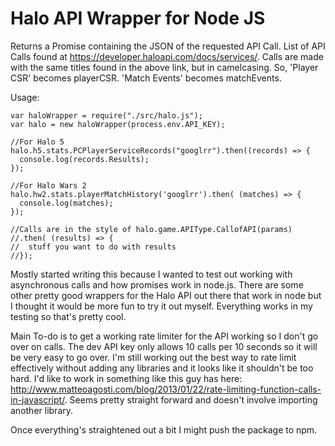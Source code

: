 # Halo API Wrapper for Node JS
Returns a Promise containing the JSON of the requested API Call.
List of API Calls found at https://developer.haloapi.com/docs/services/.
Calls are made with the same titles found in the above link, but in camelcasing. So, 'Player CSR' becomes playerCSR. 'Match Events' becomes matchEvents.

Usage:
```
var haloWrapper = require("./src/halo.js");
var halo = new haloWrapper(process.env.API_KEY);

//For Halo 5
halo.h5.stats.PCPlayerServiceRecords("googlrr").then((records) => {
  console.log(records.Results);
});

//For Halo Wars 2
halo.hw2.stats.playerMatchHistory('googlrr').then( (matches) => {
  console.log(matches);
});

//Calls are in the style of halo.game.APIType.CallofAPI(params)
//.then( (results) => {
//  stuff you want to do with results
//});
```
Mostly started writing this because I wanted to test out working with asynchronous calls and how promises work in node.js. There are some other pretty good wrappers for the Halo API out there that work in node but I thought it would be more fun to try it out myself. Everything works in my testing so that's pretty cool.

Main To-do is to get a working rate limiter for the API working so I don't go over on calls. The dev API key only allows 10 calls per 10 seconds so it will be very easy to go over. I'm still working out the best way to rate limit effectively without adding any libraries and it looks like it shouldn't be too hard. I'd like to work in something like this guy has here: http://www.matteoagosti.com/blog/2013/01/22/rate-limiting-function-calls-in-javascript/. Seems pretty straight forward and doesn't involve importing another library.

Once everything's straightened out a bit I might push the package to npm.
